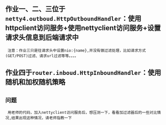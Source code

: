 ## 作业一、二、三位于`netty4.outboud.HttpOutboundHandler`：使用httpclient访问服务+使用nettyclient访问服务+设置请求头信息到后端请求中

```
 注意：作业三只是往请求头中设置nio:{name},并没有做过滤处理，比如请求方式(GET/POST)过滤、请求url过滤等等。。。。
```

## 作业四于`router.inboud.HttpInboundHandler`：使用随机和加权随机策略

## `问题`

```
 用老师的代码，加入nettyclient访问服务后，想压测一下，看看加过滤器后的一些对比情况,结果出现这种情况，请老师指教一下
```
